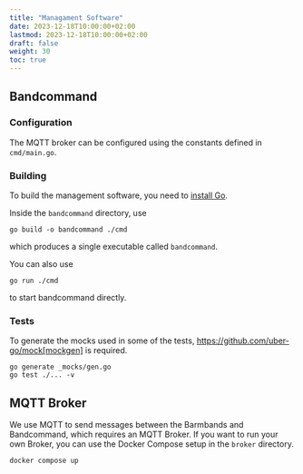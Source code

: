 ```yaml
---
title: "Managament Software"
date: 2023-12-18T10:00:00+02:00
lastmod: 2023-12-18T10:00:00+02:00
draft: false
weight: 30
toc: true
---
```

## Bandcommand

### Configuration

The MQTT broker can be configured using the constants defined in `cmd/main.go`.

### Building
To build the management software, you need to [install Go](https://go.dev/doc/install).

Inside the `bandcommand` directory, use
```shell
go build -o bandcommand ./cmd
```
which produces a single executable called `bandcommand`.

You can also use
```shell
go run ./cmd
```
to start bandcommand directly.

### Tests

To generate the mocks used in some of the tests, https://github.com/uber-go/mock[mockgen] is required.

```shell
go generate _mocks/gen.go
go test ./... -v
```

## MQTT Broker

We use MQTT to send messages between the Barmbands and Bandcommand, which requires an MQTT Broker.
If you want to run your own Broker, you can use the Docker Compose setup in the `broker` directory.

```shell
docker compose up
```


